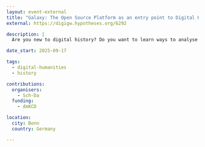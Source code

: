 ```yaml
---
layout: event-external
title: "Galaxy: The Open Source Platform as an entry point to Digital Humanities and Research Data Management"
external: https://digigw.hypotheses.org/6292

description: |
  Are you new to digital history? Do you want to learn ways to analyse your sources with digital tools from your browser without any programming skills? Do you want to get an idea of research data management? Register for our course at the Historikertag 2025 in Bonn to find out more. **Note: This course will be held in German.**

date_start: 2025-09-17

tags:
  - digital-humanities
  - history

contributions:
  organisers:
    - Sch-Da
  funding:
    - deKCD

location:
  city: Bonn
  country: Germany

---
```

